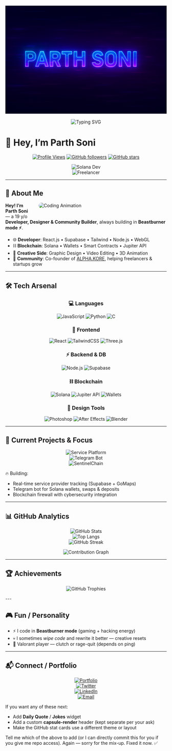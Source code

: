 <p align="center">
  <img src="https://raw.githubusercontent.com/Beastburner/Beastburner/main/banner.png" alt="Parth Soni Banner"/>
</p>
<p align="center">
  <img src="https://readme-typing-svg.herokuapp.com?font=Fira+Code&weight=600&size=25&pause=1000&color=00FFFF&center=true&vCenter=true&width=550&lines=Developer+%7C+Designer+%7C+Builder;Solana+Dev+%7C+React+Wizard;Always+in+Beastburner+mode+⚡" alt="Typing SVG"/>
</p>

# 👋 Hey, I’m Parth Soni


<div align="center">
  
[![Profile Views](https://komarev.com/ghpvc/?username=Beastburner&label=Profile%20Views&color=00c4ff&style=for-the-badge)](https://github.com/Beastburner)
[![GitHub followers](https://img.shields.io/github/followers/Beastburner?label=Followers&style=for-the-badge&logo=github&color=blue)](https://github.com/Beastburner?tab=followers)
[![GitHub stars](https://img.shields.io/github/stars/Beastburner?label=Stars&style=for-the-badge&logo=github&color=yellow)](https://github.com/Beastburner?tab=repositories)

![Solana Dev](https://img.shields.io/badge/Solana-Developer-9945FF?style=flat-square&logo=solana&logoColor=white)  
![Freelancer](https://img.shields.io/badge/Freelancer-Available-orange?style=flat-square&logo=upwork)  
</div>

---

## 🚀 About Me

<img align="right" alt="Coding Animation" width="400" src="https://raw.githubusercontent.com/abhisheknaiidu/abhisheknaiidu/master/code.gif" style="border-radius: 10px; margin: 0 0 20px 20px;">

**Hey! I’m Parth Soni** — a 19 y/o **Developer, Designer & Community Builder**, always building in **Beastburner mode ⚡**.  

- 🌐 **Developer**: React.js • Supabase • Tailwind • Node.js • WebGL  
- ⛓️ **Blockchain**: Solana • Wallets • Smart Contracts • Jupiter API  
- 🎨 **Creative Side**: Graphic Design • Video Editing • 3D Animation  
- 🤝 **Community**: Co-founder of [ALPHA.KORE](https://github.com/alphakore-create), helping freelancers & startups grow  

---

## 🛠️ Tech Arsenal

<div align="center">

### 💻 **Languages**
![JavaScript](https://img.shields.io/badge/JavaScript-F7E018?style=for-the-badge&logo=javascript&logoColor=black)
![Python](https://img.shields.io/badge/Python-3776AB?style=for-the-badge&logo=python&logoColor=white)
![C](https://img.shields.io/badge/C-00599C?style=for-the-badge&logo=c&logoColor=white)

### 🎨 **Frontend**
![React](https://img.shields.io/badge/React-61DAFB?style=for-the-badge&logo=react&logoColor=black)
![TailwindCSS](https://img.shields.io/badge/Tailwind_CSS-38B2AC?style=for-the-badge&logo=tailwind-css&logoColor=white)
![Three.js](https://img.shields.io/badge/Three.js-000000?style=for-the-badge&logo=three.js)

### ⚡ **Backend & DB**
![Node.js](https://img.shields.io/badge/Node.js-339933?style=for-the-badge&logo=node.js&logoColor=white)
![Supabase](https://img.shields.io/badge/Supabase-3ECF8E?style=for-the-badge&logo=supabase&logoColor=white)

### ⛓️ **Blockchain**
![Solana](https://img.shields.io/badge/Solana-9945FF?style=for-the-badge&logo=solana&logoColor=white)
![Jupiter API](https://img.shields.io/badge/Jupiter-API-orange?style=for-the-badge)
![Wallets](https://img.shields.io/badge/Wallet%20Integrations-000?style=for-the-badge&logo=metamask&logoColor=white)

### 🎨 **Design Tools**
![Photoshop](https://img.shields.io/badge/Photoshop-31A8FF?style=for-the-badge&logo=adobe-photoshop&logoColor=white)
![After Effects](https://img.shields.io/badge/After_Effects-9999FF?style=for-the-badge&logo=adobeaftereffects&logoColor=white)
![Blender](https://img.shields.io/badge/Blender-F5792A?style=for-the-badge&logo=blender&logoColor=white)

</div>

---

## 🎯 Current Projects & Focus

<div align="center">

![Service Platform](https://img.shields.io/badge/Uber_like%20Service%20Platform-🚀-00c4ff?style=for-the-badge&logo=mapbox&logoColor=white)  
![Telegram Bot](https://img.shields.io/badge/Solana%20Telegram%20Bot-⛓️-9945FF?style=for-the-badge&logo=telegram&logoColor=white)  
![SentinelChain](https://img.shields.io/badge/SentinelChain%20Firewall-🛡️-orange?style=for-the-badge&logo=ethereum&logoColor=white)  

</div>

🔥 Building:  
- Real-time service provider tracking (Supabase + GoMaps)  
- Telegram bot for Solana wallets, swaps & deposits  
- Blockchain firewall with cybersecurity integration  

---

## 📊 GitHub Analytics

<div align="center">

![GitHub Stats](https://github-readme-stats.vercel.app/api?username=Beastburner&show_icons=true&theme=tokyonight&hide_border=true)  
![Top Langs](https://github-readme-stats.vercel.app/api/top-langs/?username=Beastburner&layout=compact&theme=tokyonight&hide_border=true)  
![GitHub Streak](https://streak-stats.demolab.com?user=Beastburner&theme=tokyonight&hide_border=true)  

![Contribution Graph](https://github-readme-activity-graph.vercel.app/graph?username=Beastburner&bg_color=0d1117&color=00FFFF&line=00FFFF&point=FFFFFF&area=true&hide_border=true&custom_title=Parth%27s%20Contribution%20Graph)

</div>

---

## 🏆 Achievements

<div align="center">

![GitHub Trophies](https://github-profile-trophy.vercel.app/?username=Beastburner&theme=algolia&no-frame=true&margin-w=4&column=6)

</div>
---

## 🎮 Fun / Personality
- ⚡ I code in **Beastburner mode** (gaming + hacking energy)  
- 💀 I sometimes *wipe code* and rewrite it better — creative resets  
- 🎯 Valorant player — clutch or rage-quit (depends on ping)

---

## 📬 Connect / Portfolio

<div align="center">

[![Portfolio](https://img.shields.io/badge/Portfolio-000?style=for-the-badge&logo=vercel&logoColor=white)](https://parth-soni.vercel.app/)  
[![Twitter](https://img.shields.io/badge/Twitter-1DA1F2?style=for-the-badge&logo=twitter&logoColor=white)](https://x.com/parthsoni3010)  
[![LinkedIn](https://img.shields.io/badge/LinkedIn-0A66C2?style=for-the-badge&logo=linkedin&logoColor=white)](https://www.linkedin.com/authwall?trkInfo=AQEOKv2CcmEBwgAAAZlVznm4eC_HAjyuNy_-yo6KSmlr9I6uJ0rSQeI-YRLXdN170ikxkGI6HPWppkQCDqUJB_jSkj1zEdquGHzewP2ws3KW-5EFygCK3ArIY2scwitsUGODYPc=&original_referer=&sessionRedirect=https%3A%2F%2Fwww.linkedin.com%2Fin%2Fparth-soni-54a974288)  
[![Email](https://img.shields.io/badge/Email-D14836?style=for-the-badge&logo=gmail&logoColor=white)](mailto:parthsoni49585@email.com)  

</div>

If you want any of these next:
- Add **Daily Quote** / **Jokes** widget  
- Add a custom **capsule-render** header (kept separate per your ask)  
- Make the GitHub stat cards use a different theme or layout

Tell me which of the above to add (or I can directly commit this for you if you give me repo access). Again — sorry for the mix-up. Fixed it now. ✅
